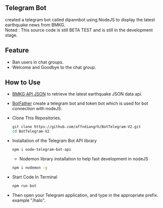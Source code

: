 ## Telegram Bot 
created a telegram bot called dipannbot using NodeJS to display the latest earthquake news from BMKG.\
Noted : This source code is still BETA TEST and is still in the development stage.

## Feature

- Ban users in chat groups.
- Welcome and Goodbye to the chat group.

## How to Use

- [BMKG API JSON](https://data.bmkg.go.id/) to retrieve the latest earthquake JSON data api.
- [BotFather](https://t.me/@BotFather) create a telegram bot and token bot which is used for bot connection with nodeJS.
- Clone This Repositories.
  
  ```bash
  git clone https://github.com/affndiangrh/BotTelegram-V2.git
  cd BotTelegram-V2
  ```

- Installation of the Telegram Bot API library

  ```bash
  npm i node-telegram-bot-api
  ```

  - Nodemon library installation to help fast development in nodeJS

  ```bash
  npm i nodemon -g
  ```

- Start Code In Terminal

  ```bash
  npm run bot
  ```

- Then open your Telegram application, and type in the appropriate prefix. example "/halo".
